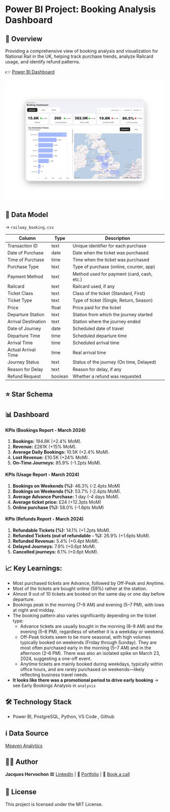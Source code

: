 # Power BI Project: Booking Analysis Dashboard

## 📖 Overview
Providing a comprehensive view of booking analysis and visualization for National Rail in the UK, helping track purchase trends, analyze Railcard usage, and identify refund patterns.

👉 [Power BI Dashboard](https://app.powerbi.com/view?r=eyJrIjoiMjhjMGJhYWYtYWE4Ny00YWQ0LWJlNjAtNzQ2Yjk4YmQzZGQzIiwidCI6IjdkNDg3NDc4LWNhMjYtNDkxOS05MDlhLTBjNDU3MTQyYzczNCJ9&pageName=54e34d8c24a1d920c519)

![Booking Analysis Dashboard](screenshots/booking_dashboard.png)

## 📁 Data Model

→ `railway_booking.csv` 

| Column               | Type        | Description                                |
|----------------------|------------|--------------------------------------------|
| Transaction ID       | text       | Unique identifier for each purchase        |
| Date of Purchase     | date       | Date when the ticket was purchased         |
| Time of Purchase     | time       | Time when the ticket was purchased         |
| Purchase Type        | text       | Type of purchase (online, counter, app)   |
| Payment Method       | text       | Method used for payment (card, cash, etc.)|
| Railcard             | text       | Railcard used, if any                      |
| Ticket Class         | text       | Class of the ticket (Standard, First)     |
| Ticket Type          | text       | Type of ticket (Single, Return, Season)   |
| Price                | float      | Price paid for the ticket                  |
| Departure Station    | text       | Station from which the journey started    |
| Arrival Destination  | text       | Station where the journey ended            |
| Date of Journey      | date       | Scheduled date of travel                   |
| Departure Time       | time       | Scheduled departure time                   |
| Arrival Time         | time       | Scheduled arrival time                     |
| Actual Arrival Time  | time       | Real arrival time                           |
| Journey Status       | text       | Status of the journey (On time, Delayed)  |
| Reason for Delay     | text       | Reason for delay, if any                   |
| Refund Request       | boolean    | Whether a refund was requested             |

## ⭐️ Star Schema


## 📊 Dashboard 

#### KPIs (Bookings Report - March 2024)
1. **Bookings:** 194.8K (+2.4% MoM).
2. **Revenue:** £261K (+15% MoM).
3. **Average Daily Bookings:** 10.5K (+2.4% MoM).
4. **Lost Revenue:** £10.5K (+24% MoM).
5. **On-Time Journeys:** 85.9% (-1.2pts MoM).

#### KPIs (Usage Report - March 2024)
1. **Bookings on Weekends (%):** 46.3% (-2.4pts MoM)
2. **Bookings on Weekends (%):**  53.7% (-2.4pts MoM).
3. **Average Advance Purchase:** 1 day (-4 days MoM).
4. **Average ticket price:** £24 (+12.3pts MoM)
5. **Online purchase (%):** 58.0% (-1.6pts MoM)

#### KPIs (Refunds Report - March 2024)
1. **Refundable Tickets (%):** 14.1% (+1.2pts MoM).
2. **Refunded Tickets (out of refundable - %):** 26.9% (+1.6pts MoM).
3. **Refunded Revenue:** 5.4% (+0.4pt MoM).
4. **Delayed Journeys:** 7.9% (+0.6pt MoM).
5. **Cancelled journeys:** 6.1% (+0.6pt MoM).

## 📈 Key Learnings:
- Most purchased tickets are Advance, followed by Off-Peak and Anytime.
- Most of the tickets are bought online (59%) rather at the station.
- Almost 9 out of 10 tickets are booked on the same day or one day before departure.
- Bookings peak in the morning (7–9 AM) and evening (5–7 PM), with lows at night and midday.
- The booking pattern also varies significantly depending on the ticket type:
  - Advance tickets are usually bought in the morning (8–9 AM) and the evening (5–8 PM), regardless of whether it is a weekday or weekend.
  - Off-Peak tickets seem to be more seasonal, with high volumes typically booked on weekends (Friday through Sunday). They are most often purchased early in the morning (5–7 AM) and in the afternoon (2–6 PM). There was also an isolated spike on March 23, 2024, suggesting a one-off event.
  - Anytime tickets are mainly booked during weekdays, typically within office hours, and are rarely purchased on weekends—likely reflecting business travel needs.
- **It looks like there was a promotional period to drive early booking** → see Early Bookings Analysis in `analysis`

## 🛠️ Technology Stack
- Power BI, PostgreSQL, Python, VS Code , Github

## ℹ️ Data Source
[Meaven Analytics](https://mavenanalytics.io/data-playground?order=date_added%2Cdesc&pageSize=20)

## 👨‍💻 Author
**Jacques Hervochon** 🟦 [LinkedIn](https://www.linkedin.com/in/jacques-hervochon-27448898) |
🔗 [Portfolio](https://jacqueshervochon.carrd.co/#) |
📆 [Book a call](https://calendly.com/jacqueshervochon/30min)

## 📄 License 
This project is licensed under the MIT License.
